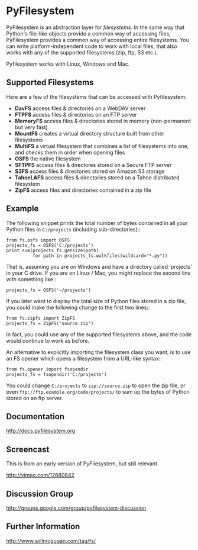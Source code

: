 PyFilesystem
============

PyFilesystem is an abstraction layer for *filesystems*. In the same way that Python's file-like objects provide a common way of accessing files, PyFilesystem provides a common way of accessing entire filesystems. You can write platform-independent code to work with local files, that also works with any of the supported filesystems (zip, ftp, S3 etc.).

Pyfilesystem works with Linux, Windows and Mac.

Supported Filesystems
---------------------

Here are a few of the filesystems that can be accessed with Pyfilesystem:

* **DavFS** access files & directories on a WebDAV server
* **FTPFS** access files & directories on an FTP server
* **MemoryFS** access files & directories stored in memory (non-permanent but very fast)
* **MountFS** creates a virtual directory structure built from other filesystems
* **MultiFS** a virtual filesystem that combines a list of filesystems into one, and checks them in order when opening files
* **OSFS** the native filesystem
* **SFTPFS** access files & directores stored on a Secure FTP server
* **S3FS** access files & directories stored on Amazon S3 storage
* **TahoeLAFS** access files & directories stored on a Tahoe distributed filesystem
* **ZipFS** access files and directories contained in a zip file

Example
-------

The following snippet prints the total number of bytes contained in all your Python files in `C:/projects` (including sub-directories)::

    from fs.osfs import OSFS
    projects_fs = OSFS('C:/projects')
    print sum(projects_fs.getsize(path)
              for path in projects_fs.walkfiles(wildcard="*.py"))

That is, assuming you are on Windows and have a directory called 'projects' in your C drive. If you are on Linux / Mac, you might replace the second line with something like::

    projects_fs = OSFS('~/projects')

If you later want to display the total size of Python files stored in a zip file, you could make the following change to the first two lines::

    from fs.zipfs import ZipFS
    projects_fs = ZipFS('source.zip')

In fact, you could use any of the supported filesystems above, and the code would continue to work as before.

An alternative to explicitly importing the filesystem class you want, is to use an FS opener which opens a filesystem from a URL-like syntax::

    from fs.opener import fsopendir
    projects_fs = fsopendir('C:/projects')

You could change ``C:/projects`` to ``zip://source.zip`` to open the zip file, or even ``ftp://ftp.example.org/code/projects/`` to sum up the bytes of Python stored on an ftp server.

Documentation
-------------

http://docs.pyfilesystem.org

Screencast
----------

This is from an early version of PyFilesystem, but still relevant

http://vimeo.com/12680842

Discussion Group
----------------

http://groups.google.com/group/pyfilesystem-discussion

Further Information
-------------------

http://www.willmcgugan.com/tag/fs/
